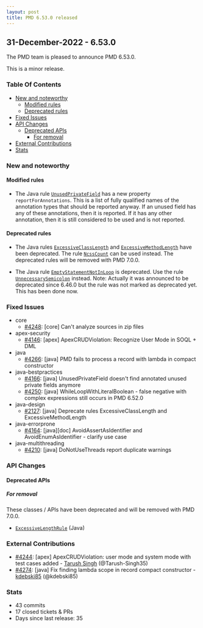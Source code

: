 ```yaml
---
layout: post
title: PMD 6.53.0 released
---
```


## 31-December-2022 - 6.53.0

The PMD team is pleased to announce PMD 6.53.0.

This is a minor release.

### Table Of Contents

* [New and noteworthy](#new-and-noteworthy)
    * [Modified rules](#modified-rules)
    * [Deprecated rules](#deprecated-rules)
* [Fixed Issues](#fixed-issues)
* [API Changes](#api-changes)
    * [Deprecated APIs](#deprecated-apis)
        * [For removal](#for-removal)
* [External Contributions](#external-contributions)
* [Stats](#stats)

### New and noteworthy

#### Modified rules

* The Java rule [`UnusedPrivateField`](https://pmd.github.io/pmd-6.53.0/pmd_rules_java_bestpractices.html#unusedprivatefield) has a new property `reportForAnnotations`.
  This is a list of fully qualified names of the annotation types that should be reported anyway. If an unused field
  has any of these annotations, then it is reported. If it has any other annotation, then it is still considered 
  to be used and is not reported.

#### Deprecated rules

* The Java rules [`ExcessiveClassLength`](https://pmd.github.io/pmd-6.53.0/pmd_rules_java_design.html#excessiveclasslength) and [`ExcessiveMethodLength`](https://pmd.github.io/pmd-6.53.0/pmd_rules_java_design.html#excessivemethodlength)
  have been deprecated. The rule [`NcssCount`](https://pmd.github.io/pmd-6.53.0/pmd_rules_java_design.html#ncsscount) can be used instead.
  The deprecated rules will be removed with PMD 7.0.0.

* The Java rule [`EmptyStatementNotInLoop`](https://pmd.github.io/pmd-6.53.0/pmd_rules_java_errorprone.html#emptystatementnotinloop) is deprecated.
  Use the rule [`UnnecessarySemicolon`](https://pmd.github.io/pmd-6.53.0/pmd_rules_java_codestyle.html#unnecessarysemicolon) instead.
  Note: Actually it was announced to be deprecated since 6.46.0 but the rule was not marked as deprecated yet.
  This has been done now.

### Fixed Issues
* core
    * [#4248](https://github.com/pmd/pmd/issues/4248): \[core] Can't analyze sources in zip files
* apex-security
    * [#4146](https://github.com/pmd/pmd/issues/4146): \[apex] ApexCRUDViolation: Recognize User Mode in SOQL + DML
* java
    * [#4266](https://github.com/pmd/pmd/issues/4266): \[java] PMD fails to process a record with lambda in compact constructor
* java-bestpractices
    * [#4166](https://github.com/pmd/pmd/issues/4166): \[java] UnusedPrivateField doesn't find annotated unused private fields anymore
    * [#4250](https://github.com/pmd/pmd/issues/4250): \[java] WhileLoopWithLiteralBoolean - false negative with complex expressions still occurs in PMD 6.52.0
* java-design
    * [#2127](https://github.com/pmd/pmd/issues/2127): \[java] Deprecate rules ExcessiveClassLength and ExcessiveMethodLength
* java-errorprone
    * [#4164](https://github.com/pmd/pmd/issues/4164): \[java]\[doc] AvoidAssertAsIdentifier and AvoidEnumAsIdentifier - clarify use case
* java-multithreading
    * [#4210](https://github.com/pmd/pmd/issues/4210): \[java] DoNotUseThreads report duplicate warnings

### API Changes

#### Deprecated APIs

##### For removal

These classes / APIs have been deprecated and will be removed with PMD 7.0.0.

* <a href="https://docs.pmd-code.org/apidocs/pmd-java/6.53.0/net/sourceforge/pmd/lang/java/rule/design/ExcessiveLengthRule.html#"><code>ExcessiveLengthRule</code></a> (Java)

### External Contributions
* [#4244](https://github.com/pmd/pmd/pull/4244): \[apex] ApexCRUDViolation: user mode and system mode with test cases added - [Tarush Singh](https://github.com/Tarush-Singh35) (@Tarush-Singh35)
* [#4274](https://github.com/pmd/pmd/pull/4274): \[java] Fix finding lambda scope in record compact constructor - [kdebski85](https://github.com/kdebski85) (@kdebski85)

### Stats
* 43 commits
* 17 closed tickets & PRs
* Days since last release: 35
